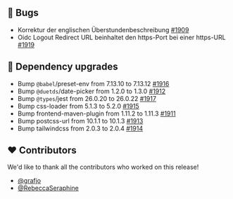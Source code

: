 ## 🐞 Bugs

- Korrektur der englischen Überstundenbeschreibung [#1909](https://github.com/urlaubsverwaltung/urlaubsverwaltung/pull/1909)
- Oidc Logout Redirect URL beinhaltet den https-Port bei einer https-URL [#1919](https://github.com/urlaubsverwaltung/urlaubsverwaltung/issues/1919)

## 🔨 Dependency upgrades

- Bump `@babel`/preset-env from 7.13.10 to 7.13.12 [#1916](https://github.com/urlaubsverwaltung/urlaubsverwaltung/pull/1916)
- Bump `@duetds`/date-picker from 1.2.0 to 1.3.0 [#1912](https://github.com/urlaubsverwaltung/urlaubsverwaltung/pull/1912)
- Bump `@types`/jest from 26.0.20 to 26.0.22 [#1917](https://github.com/urlaubsverwaltung/urlaubsverwaltung/pull/1917)
- Bump css-loader from 5.1.3 to 5.2.0 [#1915](https://github.com/urlaubsverwaltung/urlaubsverwaltung/pull/1915)
- Bump frontend-maven-plugin from 1.11.2 to 1.11.3 [#1911](https://github.com/urlaubsverwaltung/urlaubsverwaltung/pull/1911)
- Bump postcss-url from 10.1.1 to 10.1.3 [#1913](https://github.com/urlaubsverwaltung/urlaubsverwaltung/pull/1913)
- Bump tailwindcss from 2.0.3 to 2.0.4 [#1914](https://github.com/urlaubsverwaltung/urlaubsverwaltung/pull/1914)

## ❤️ Contributors

We'd like to thank all the contributors who worked on this release!

- [@grafjo](https://github.com/grafjo)
- [@RebeccaSeraphine](https://github.com/RebeccaSeraphine)
